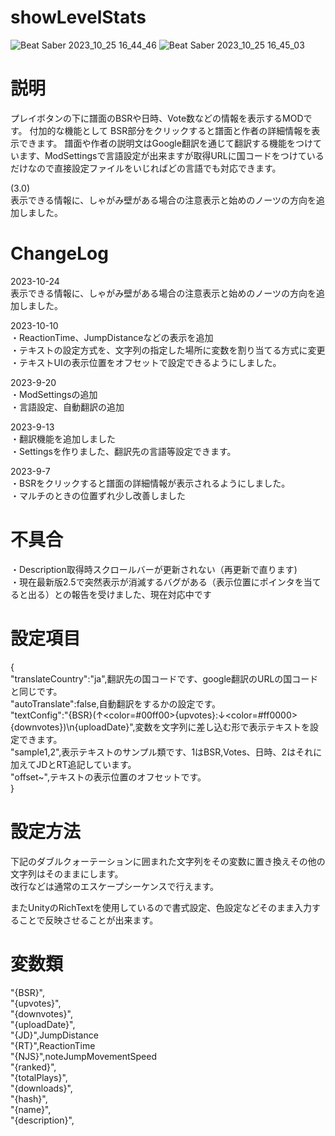 # showLevelStats
![Beat Saber 2023_10_25 16_44_46](https://github.com/scifiHerb/showLevelStats/assets/109839172/95263110-bbcc-4de4-9e8c-58e080efdc27)
![Beat Saber 2023_10_25 16_45_03](https://github.com/scifiHerb/showLevelStats/assets/109839172/a3d8b876-7703-4429-a0f2-e67021b42806)


# 説明
プレイボタンの下に譜面のBSRや日時、Vote数などの情報を表示するMODです。
付加的な機能として BSR部分をクリックすると譜面と作者の詳細情報を表示できます。
譜面や作者の説明文はGoogle翻訳を通じて翻訳する機能をつけています、ModSettingsで言語設定が出来ますが取得URLに国コードをつけているだけなので直接設定ファイルをいじればどの言語でも対応できます。

(3.0)  
表示できる情報に、しゃがみ壁がある場合の注意表示と始めのノーツの方向を追加しました。  

# ChangeLog  
2023-10-24  
表示できる情報に、しゃがみ壁がある場合の注意表示と始めのノーツの方向を追加しました。  

2023-10-10  
・ReactionTime、JumpDistanceなどの表示を追加  
・テキストの設定方式を、文字列の指定した場所に変数を割り当てる方式に変更  
・テキストUIの表示位置をオフセットで設定できるようにしました。  

2023-9-20  
・ModSettingsの追加  
・言語設定、自動翻訳の追加  

2023-9-13  
・翻訳機能を追加しました  
・Settingsを作りました、翻訳先の言語等設定できます。  

2023-9-7  
・BSRをクリックすると譜面の詳細情報が表示されるようにしました。  
・マルチのときの位置ずれ少し改善しました

# 不具合
・Description取得時スクロールバーが更新されない（再更新で直ります)  
・現在最新版2.5で突然表示が消滅するバグがある（表示位置にポインタを当てると出る）との報告を受けました、現在対応中です

# 設定項目 
{  
	"translateCountry":"ja",翻訳先の国コードです、google翻訳のURLの国コードと同じです。  
	"autoTranslate":false,自動翻訳をするかの設定です。  
 "textConfig":"{BSR}(↑<color=#00ff00>{upvotes}</color>:↓<color=#ff0000>{downvotes}</color>)\n{uploadDate}",変数を文字列に差し込む形で表示テキストを設定できます。  
 "sample1,2",表示テキストのサンプル類です、1はBSR,Votes、日時、2はそれに加えてJDとRT追記しています。  
 "offset~",テキストの表示位置のオフセットです。  
}

# 設定方法
下記のダブルクォーテーションに囲まれた文字列をその変数に置き換えその他の文字列はそのままにします。  
改行などは通常のエスケープシーケンスで行えます。   

またUnityのRichTextを使用しているので書式設定、色設定などそのまま入力することで反映させることが出来ます。  
# 変数類
"{BSR}",   
"{upvotes}",   
"{downvotes}",   
"{uploadDate}",   
"{JD}",JumpDistance  
"{RT}",ReactionTime  
"{NJS}",noteJumpMovementSpeed  
"{ranked}",   
"{totalPlays}",   
"{downloads}",   
"{hash}",   
"{name}",   
"{description}",   
